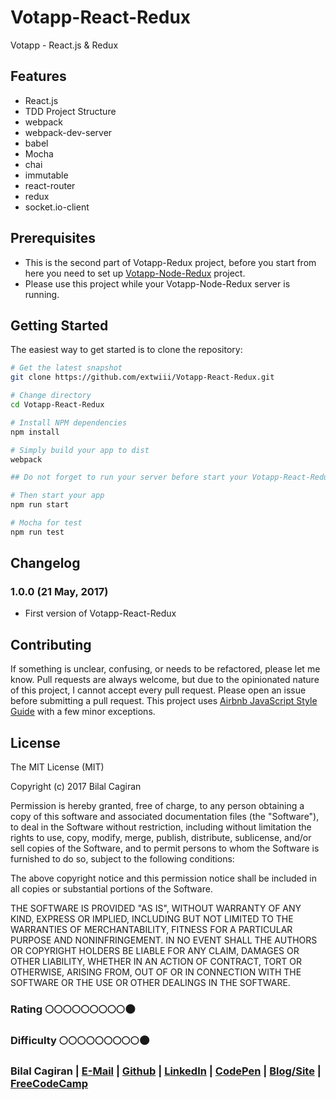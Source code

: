 # Votapp-React-Redux
Votapp -  React.js &amp; Redux

Features
--------
- React.js 
- TDD Project Structure
- webpack
- webpack-dev-server
- babel
- Mocha
- chai
- immutable 
- react-router
- redux
- socket.io-client

Prerequisites
-------------
- This is the second part of Votapp-Redux project, before you start from here you need to set up [Votapp-Node-Redux](https://github.com/extwiii/Votapp-Node-Redux) project.
- Please use this project while your Votapp-Node-Redux server is running.


Getting Started
-------------

The easiest way to get started is to clone the repository:

```bash
# Get the latest snapshot
git clone https://github.com/extwiii/Votapp-React-Redux.git

# Change directory
cd Votapp-React-Redux

# Install NPM dependencies
npm install

# Simply build your app to dist
webpack

## Do not forget to run your server before start your Votapp-React-Redux app. Please check Prerequisites . ## 

# Then start your app 
npm run start

# Mocha for test
npm run test
```

Changelog
---------

### 1.0.0 (21 May, 2017)
- First version of Votapp-React-Redux

Contributing
------------

If something is unclear, confusing, or needs to be refactored, please let me know.
Pull requests are always welcome, but due to the opinionated nature of this
project, I cannot accept every pull request. Please open an issue before
submitting a pull request. This project uses
[Airbnb JavaScript Style Guide](https://github.com/airbnb/javascript) with a
few minor exceptions.

License
-------

The MIT License (MIT)

Copyright (c) 2017 Bilal Cagiran

Permission is hereby granted, free of charge, to any person obtaining a copy of this software and associated documentation files (the "Software"), to deal in the Software without restriction, including without limitation the rights to use, copy, modify, merge, publish, distribute, sublicense, and/or sell copies of the Software, and to permit persons to whom the Software is furnished to do so, subject to the following conditions:

The above copyright notice and this permission notice shall be included in all copies or substantial portions of the Software.

THE SOFTWARE IS PROVIDED "AS IS", WITHOUT WARRANTY OF ANY KIND, EXPRESS OR IMPLIED, INCLUDING BUT NOT LIMITED TO THE WARRANTIES OF MERCHANTABILITY, FITNESS FOR A PARTICULAR PURPOSE AND NONINFRINGEMENT. IN NO EVENT SHALL THE AUTHORS OR COPYRIGHT HOLDERS BE LIABLE FOR ANY CLAIM, DAMAGES OR OTHER LIABILITY, WHETHER IN AN ACTION OF CONTRACT, TORT OR OTHERWISE, ARISING FROM, OUT OF OR IN CONNECTION WITH THE SOFTWARE OR THE USE OR OTHER DEALINGS IN THE SOFTWARE.



### Rating :full_moon::full_moon::full_moon::full_moon::full_moon::full_moon::full_moon::full_moon::full_moon::new_moon:
### Difficulty :full_moon::full_moon::full_moon::full_moon::full_moon::full_moon::full_moon::full_moon::full_moon::new_moon:

### Bilal Cagiran  | [E-Mail](mailto:bcagiran@hotmail.com) | [Github](https://github.com/extwiii/) | [LinkedIn](https://linkedin.com/in/bilalcagiran) | [CodePen](http://codepen.io/extwiii/) | [Blog/Site](http://bilalcagiran.com) | [FreeCodeCamp](https://www.freecodecamp.com/extwiii) 


